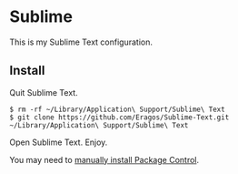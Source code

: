 # Sublime

This is my Sublime Text configuration.

## Install

Quit Sublime Text.

    $ rm -rf ~/Library/Application\ Support/Sublime\ Text
    $ git clone https://github.com/Eragos/Sublime-Text.git ~/Library/Application\ Support/Sublime\ Text

Open Sublime Text. Enjoy.

You may need to [manually install Package Control](https://sublime.wbond.net/installation).